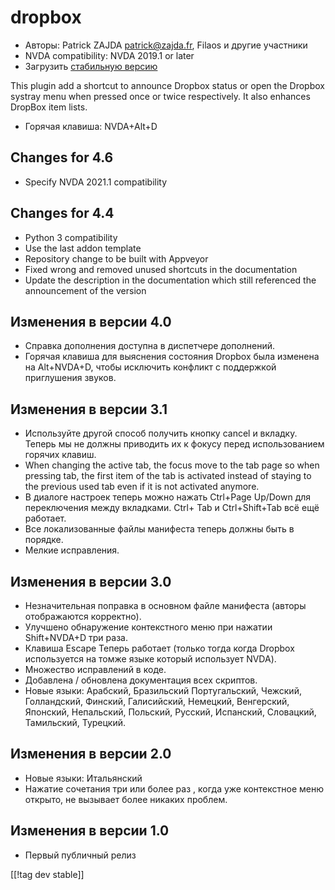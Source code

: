 # dropbox #

* Авторы: Patrick ZAJDA <patrick@zajda.fr>, Filaos и другие участники
* NVDA compatibility: NVDA 2019.1 or later
* Загрузить [стабильную версию][1]

This plugin add a shortcut to announce Dropbox status or open the Dropbox
systray menu when pressed once or twice respectively.  It also enhances
DropBox item lists.

* Горячая клавиша: NVDA+Alt+D


## Changes for 4.6 ##

* Specify NVDA 2021.1 compatibility

## Changes for 4.4 ##

* Python 3 compatibility
* Use the last addon template
* Repository change to be built with Appveyor
* Fixed wrong and removed unused shortcuts in the documentation
* Update the description in the documentation which still referenced the
  announcement of the version

## Изменения в версии 4.0 ##

* Справка дополнения доступна в диспетчере дополнений.
* Горячая клавиша для выяснения состояния Dropbox была изменена на
  Alt+NVDA+D, чтобы исключить конфликт с поддержкой приглушения звуков.

## Изменения в версии 3.1 ##

* Используйте другой способ получить кнопку cancel и вкладку. Теперь мы не
  должны приводить их к фокусу перед использованием горячих клавиш.
* When changing the active tab, the focus move to the tab page so when
  pressing tab, the first item of the tab is activated instead of staying to
  the previous used tab even if it is not activated anymore.
* В диалоге настроек теперь можно нажать Ctrl+Page Up/Down для переключения
  между вкладками. Ctrl+ Tab и Ctrl+Shift+Tab всё ещё работает.
* Все локализованные файлы манифеста теперь должны быть в порядке.
* Мелкие исправления.

## Изменения в версии 3.0 ##

* Незначительная поправка в основном файле манифеста (авторы отображаются
  корректно).
* Улучшено обнаружение контекстного меню при нажатии Shift+NVDA+D три раза.
* Клавиша Escape Теперь работает  (только тогда когда Dropbox используется
  на томже языке который использует NVDA).
* Множество исправлений в коде.
* Добавлена / обновлена документация всех скриптов.
* Новые языки: Арабский, Бразильский Португальский, Чежский, Голландский,
  Финский, Галисийский, Немецкий, Венгерский, Японский, Непальский,
  Польский, Русский, Испанский, Словацкий, Тамильский, Турецкий.

## Изменения в версии 2.0 ##

* Новые языки: Итальянский
* Нажатие сочетания три или более раз , когда уже контекстное меню открыто,
  не вызывает более никаких проблем.

## Изменения в версии 1.0 ##

* Первый публичный релиз

[[!tag dev stable]]

[1]: https://github.com/ruifontes/dropbox/releases/download/2024.03.21/dropbox-2024.03.21.nvda-addon
